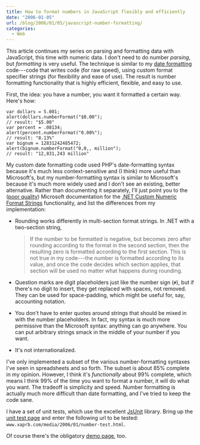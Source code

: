 ```yaml
---
title: How to format numbers in JavaScript flexibly and efficiently
date: "2006-01-05"
url: /blog/2006/01/05/javascript-number-formatting/
categories:
  - Web
---
```

This article continues my series on parsing and formatting data with JavaScript, this time with numeric data. I don't need to do number *parsing*, but *formatting* is very useful. The technique is similar to my [date formatting](/blog/2005/12/12/javascript-closures-for-runtime-efficiency/) code---code that writes code (for raw speed), using custom format specifier strings (for flexibility and ease of use). The result is number formatting functionality that is highly efficient, flexible, and easy to use.

First, the idea: you have a number, you want it formatted a certain way. Here's how:

```
var dollars = 5.001;
alert(dollars.numberFormat("$0.00");
// result: "$5.00"
var percent = .08134;
alert(percent.numberFormat("0.00%");
// result: "8.13%"
var bignum = 12831242485472;
alert(bignum.numberFormat("0,0,, million");
// result: "12,831,243 million"
```

My custom date formatting code used PHP's date-formatting syntax because it's much less context-sensitive and (I think) more useful than Microsoft's, but my number-formatting syntax is similar to Microsoft's because it's much more widely used and I don't see an existing, better alternative. Rather than documenting it separately, I'll just point you to the ([poor quality](/blog/2005/12/30/excel-calc-number-formatting/)) Microsoft documentation for the [.NET Custom Numeric Format Strings](http://msdn.microsoft.com/library/en-us/cpguide/html/cpconcustomnumericformatstrings.asp) functionality, and list the differences from my implementation:

*   Rounding works differently in multi-section format strings. In .NET with a two-section string, 
    > If the number to be formatted is negative, but becomes zero after rounding according to the format in the second section, then the resulting zero is formatted according to the first section. This is not true in my code---the number is formatted according to its value, and once the code decides which section applies, that section will be used no matter what happens during rounding.

*   Question marks are digit placeholders just like the number sign (`#`), but if there's no digit to insert, they get replaced with spaces, not removed. They can be used for space-padding, which might be useful for, say, accounting notation.
*   You don't have to enter quotes around strings that should be mixed in with the number placeholders. In fact, my syntax is much more permissive than the Microsoft syntax: anything can go anywhere. You can put arbitrary strings smack in the middle of your number if you want.
*   It's not internationalized.

I've only implemented a subset of the various number-formatting syntaxes I've seen in spreadsheets and so forth. The subset is about 85% complete in my opinion. However, I think it's *functionally* about 99% complete, which means I think 99% of the time you want to format a number, it will do what you want. The tradeoff is simplicity and speed. Number formatting is actually much more difficult than date formatting, and I've tried to keep the code sane.

I have a set of unit tests, which use the excellent [JsUnit](http://www.edwardh.com/jsunit/) library. Bring up the [unit test page](/media/2006/01/jsunit/testRunner.html) and enter the following url to be tested: `www.xaprb.com/media/2006/01/number-test.html`.

Of course there's the obligatory [demo page](/media/2006/01/number-formatting-demo.html), too.


